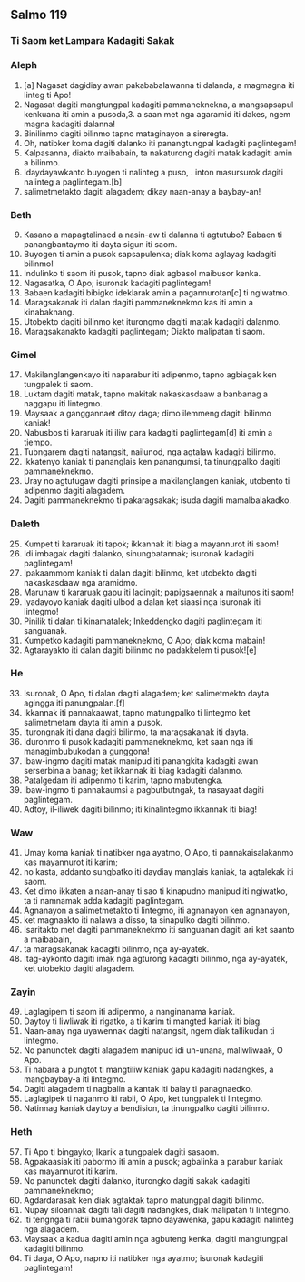 Salmo 119
---------

### Ti Saom ket Lampara Kadagiti Sakak

### Aleph

1. [a] Nagasat dagidiay awan pakababalawanna ti dalanda, a magmagna iti linteg ti Apo!
2. Nagasat dagiti mangtungpal kadagiti pammaneknekna, a mangsapsapul kenkuana iti amin a pusoda,3. a saan met nga agaramid iti dakes, ngem magna kadagiti dalanna!
4. Binilinmo dagiti bilinmo
   tapno mataginayon a sireregta.
5. Oh, natibker koma dagiti dalanko
   iti panangtungpal kadagiti paglintegam!
6. Kalpasanna, diakto maibabain, ta nakaturong dagiti matak kadagiti amin a bilinmo.
7. Idaydayawkanto buyogen ti nalinteg a puso, .
   inton masursurok dagiti nalinteg a paglintegam.[b]
8. salimetmetakto dagiti alagadem;
   dikay naan-anay a baybay-an!

### Beth

9. Kasano a mapagtalinaed a nasin-aw ti dalanna ti agtutubo?
   Babaen ti panangbantaymo iti dayta sigun iti saom.
10. Buyogen ti amin a pusok sapsapulenka;
    diak koma aglayag kadagiti bilinmo!
11. Indulinko ti saom iti pusok, tapno diak agbasol maibusor kenka.
12. Nagasatka, O Apo;
    isuronak kadagiti paglintegam!
13. Babaen kadagiti bibigko ideklarak
    amin a pagannurotan[c] ti ngiwatmo.
14. Maragsakanak iti dalan dagiti pammaneknekmo
    kas iti amin a kinabaknang.
15. Utobekto dagiti bilinmo
    ket iturongmo dagiti matak kadagiti dalanmo.
16. Maragsakanakto kadagiti paglintegam;
    Diakto malipatan ti saom.

### Gimel

17. Makilanglangenkayo iti naparabur iti adipenmo, tapno agbiagak ken tungpalek ti saom.
18. Luktam dagiti matak, tapno makitak
    nakaskasdaaw a banbanag a naggapu iti lintegmo.
19. Maysaak a ganggannaet ditoy daga;
    dimo ilemmeng dagiti bilinmo kaniak!
20. Nabusbos ti kararuak iti iliw
    para kadagiti paglintegam[d] iti amin a tiempo.
21. Tubngarem dagiti natangsit, nailunod, nga agtalaw kadagiti bilinmo.
22. Ikkatenyo kaniak ti pananglais ken panangumsi, ta tinungpalko dagiti pammaneknekmo.
23. Uray no agtutugaw dagiti prinsipe a makilanglangen kaniak, utobento ti adipenmo dagiti alagadem.
24. Dagiti pammaneknekmo ti pakaragsakak;
    isuda dagiti mamalbalakadko.

### Daleth

25. Kumpet ti kararuak iti tapok;
    ikkannak iti biag a mayannurot iti saom!
26. Idi imbagak dagiti dalanko, sinungbatannak;
    isuronak kadagiti paglintegam!
27. Ipakaammom kaniak ti dalan dagiti bilinmo, ket utobekto dagiti nakaskasdaaw nga aramidmo.
28. Marunaw ti kararuak gapu iti ladingit;
    papigsaennak a maitunos iti saom!
29. Iyadayoyo kaniak dagiti ulbod a dalan
    ket siaasi nga isuronak iti lintegmo!
30. Pinilik ti dalan ti kinamatalek;
    Inkeddengko dagiti paglintegam iti sanguanak.
31. Kumpetko kadagiti pammaneknekmo, O Apo;
    diak koma mabain!
32. Agtarayakto iti dalan dagiti bilinmo
    no padakkelem ti pusok![e]

### He

33. Isuronak, O Apo, ti dalan dagiti alagadem;
    ket salimetmekto dayta agingga iti panungpalan.[f]
34. Ikkannak iti pannakaawat, tapno matungpalko ti lintegmo
    ket salimetmetam dayta iti amin a pusok.
35. Iturongnak iti dana dagiti bilinmo, ta maragsakanak iti dayta.
36. Iduronmo ti pusok kadagiti pammaneknekmo, ket saan nga iti managimbubukodan a gunggona!
37. Ibaw-ingmo dagiti matak manipud iti panangkita kadagiti awan serserbina a banag;
    ket ikkannak iti biag kadagiti dalanmo.
38. Patalgedam iti adipenmo ti karim, tapno mabutengka.
39. Ibaw-ingmo ti pannakaumsi a pagbutbutngak, ta nasayaat dagiti paglintegam.
40. Adtoy, il-iliwek dagiti bilinmo;
    iti kinalintegmo ikkannak iti biag!

### Waw

41. Umay koma kaniak ti natibker nga ayatmo, O Apo, ti pannakaisalakanmo kas mayannurot iti karim;
42. no kasta, addanto sungbatko iti daydiay manglais kaniak, ta agtalekak iti saom.
43. Ket dimo ikkaten a naan-anay ti sao ti kinapudno manipud iti ngiwatko, ta ti namnamak adda kadagiti paglintegam.
44. Agnanayon a salimetmetakto ti lintegmo, iti agnanayon ken agnanayon,
45. ket magnaakto iti nalawa a disso, ta sinapulko dagiti bilinmo.
46. Isaritakto met dagiti pammaneknekmo iti sanguanan dagiti ari
    ket saanto a maibabain,
47. ta maragsakanak kadagiti bilinmo, nga ay-ayatek.
48. Itag-aykonto dagiti imak nga agturong kadagiti bilinmo, nga ay-ayatek, ket utobekto dagiti alagadem.

### Zayin

49. Laglagipem ti saom iti adipenmo, a nanginanama kaniak.
50. Daytoy ti liwliwak iti rigatko, a ti karim ti mangted kaniak iti biag.
51. Naan-anay nga uyawennak dagiti natangsit, ngem diak tallikudan ti lintegmo.
52. No panunotek dagiti alagadem manipud idi un-unana, maliwliwaak, O Apo.
53. Ti nabara a pungtot ti mangtiliw kaniak gapu kadagiti nadangkes, a mangbaybay-a iti lintegmo.
54. Dagiti alagadem ti nagbalin a kantak
    iti balay ti panagnaedko.
55. Laglagipek ti naganmo iti rabii, O Apo, ket tungpalek ti lintegmo.
56. Natinnag kaniak daytoy a bendision, ta tinungpalko dagiti bilinmo.

### Heth

57. Ti Apo ti bingayko;
    Ikarik a tungpalek dagiti sasaom.
58. Agpakaasiak iti pabormo iti amin a pusok;
    agbalinka a parabur kaniak kas mayannurot iti karim.
59. No panunotek dagiti dalanko, iturongko dagiti sakak kadagiti pammaneknekmo;
60. Agdardarasak ken diak agtaktak
    tapno matungpal dagiti bilinmo.
61. Nupay siloannak dagiti tali dagiti nadangkes, diak malipatan ti lintegmo.
62. Iti tengnga ti rabii bumangorak tapno dayawenka, gapu kadagiti nalinteg nga alagadem.
63. Maysaak a kadua dagiti amin nga agbuteng kenka, dagiti mangtungpal kadagiti bilinmo.
64. Ti daga, O Apo, napno iti natibker nga ayatmo;
    isuronak kadagiti paglintegam!
